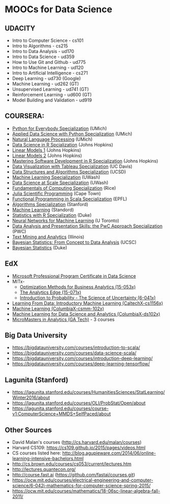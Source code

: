 # MOOCs for Data Science

## UDACITY
* Intro to Computer Science - cs101
* Intro to Algorithms - cs215
* Intro to Data Analysis - ud170
* Intro to Data Science - ud359
* How to Use Git and Github - ud775
* Intro to Machine Learning - ud120
* Intro to Artificial Intelligence - cs271
* Deep Learning - ud730 (Google)
* Machine Learning - ud262 (GT)
* Unsupervised Learning - ud741 (GT)
* Reinforcement Learning - ud600 (GT)
* Model Building and Validation - ud919


## COURSERA:
* [Python for Everybody Specialization](https://www.coursera.org/specializations/python) (UMich)
* [Applied Data Science with Python Specialization](https://www.coursera.org/specializations/data-science-python) (UMich)
* [Natural Language Processing](https://www.coursera.org/learn/natural-language-processing) (UMich)
* [Data Science in R Spcialization](https://www.coursera.org/specializations/jhu-data-science) (Johns Hopkins)
* [Linear Models 1](https://www.coursera.org/learn/linear-models) (Johns Hopkins)
* [Linear Models 2](https://www.coursera.org/learn/linear-models-2) (Johns Hopkins)
* [Mastering Software Development in R Specialization](https://www.coursera.org/specializations/r) (Johns Hopkins)
* [Data Visualization with Tableau Specialization](https://www.coursera.org/specializations/data-visualization) (UC Davis)
* [Data Structures and Algorithms Specialization](https://www.coursera.org/specializations/data-structures-algorithms) (UCSD)
* [Machine Learning Specialization](https://www.coursera.org/specializations/machine-learning) (UWash)
* [Data Science at Scale Specialization](https://www.coursera.org/specializations/data-science) (UWash)
* [Fundamentals of Computing Specialization](https://www.coursera.org/specializations/computer-fundamentals) (Rice)
* [Julia Scientific Programming](https://www.coursera.org/learn/julia-programming) (Cape Town)
* [Functional Programming in Scala Specialization](https://www.coursera.org/specializations/scala) (EPFL)
* [Algorithms Specialization](https://www.coursera.org/specializations/algorithms) (Stanford)
* [Machine Learning](https://www.coursera.org/learn/machine-learning) (Standord)
* [Statistics with R Specialization](https://www.coursera.org/specializations/statistics) (Duke)
* [Neural Networks for Machine Learning](https://www.coursera.org/learn/neural-networks) (U Toronto)
* [Data Analysis and Presentation Skills: the PwC Approach Specialization](https://www.coursera.org/specializations/pwc-analytics) (PWC)
* [Text Mining and Analytics](https://www.coursera.org/learn/text-mining) (Illinois)
* [Bayesian Statistics: From Concept to Data Analysis](https://www.coursera.org/learn/bayesian-statistics) (UCSC)
* [Bayesian Statistics](https://www.coursera.org/learn/bayesian) (Duke)

## EdX
* [Microsoft Professional Program Certificate in Data Science](https://www.edx.org/microsoft-professional-program-certficate-data-science)
* MITx-
  * [Optimization Methods for Business Analytics (15-053x)](https://www.edx.org/course/optimization-methods-business-analytics-mitx-15-053x)
  * [The Analytics Edge (15-071x)](https://www.edx.org/course/analytics-edge-mitx-15-071x)
  * [Introduction to Probability - The Science of Uncertainty (6-041x)](https://www.edx.org/course/introduction-probability-science-mitx-6-041x)
* [Learning From Data: Introductory Machine Learning (CaltechX-cs1156x)](https://www.edx.org/course/learning-data-introductory-machine-caltechx-cs1156x)
* [Machine Learning (ColumbiaX-csmm-102x)](https://www.edx.org/course/machine-learning-columbiax-csmm-102x)
* [Machine Learning for Data Science and Analytics (ColumbiaX-ds102x)](https://www.edx.org/course/machine-learning-data-science-analytics-columbiax-ds102x-1)
* [MicroMasters in Analytics (GA Tech)](https://www.edx.org/micromasters/analytics-essential-tools-methods) - 3 courses

## Big Data University
* https://bigdatauniversity.com/courses/introduction-to-scala/
* https://bigdatauniversity.com/courses/data-science-scala/
* https://bigdatauniversity.com/courses/introduction-deep-learning/
* https://bigdatauniversity.com/courses/deep-learning-tensorflow/


## Lagunita (Stanford)
* https://lagunita.stanford.edu/courses/HumanitiesSciences/StatLearning/Winter2016/about
* https://lagunita.stanford.edu/courses/OLI/ProbStat/Open/about
* https://lagunita.stanford.edu/courses/course-v1:ComputerScience+MMDS+SelfPaced/about


## Other Sources
* David Malan's courses (http://cs.harvard.edu/malan/courses)
* Harvard CS109: https://cs109.github.io/2015/pages/videos.html
* CS courses listed here: http://blog.agupieware.com/2014/06/online-learning-intensive-bachelors.html
* http://cs.brown.edu/courses/cs053/current/lectures.htm
* http://lectures.quantecon.org/
* http://course.fast.ai (https://github.com/fastai/courses.git)
* https://ocw.mit.edu/courses/electrical-engineering-and-computer-science/6-042j-mathematics-for-computer-science-spring-2015/
* https://ocw.mit.edu/courses/mathematics/18-06sc-linear-algebra-fall-2011/
